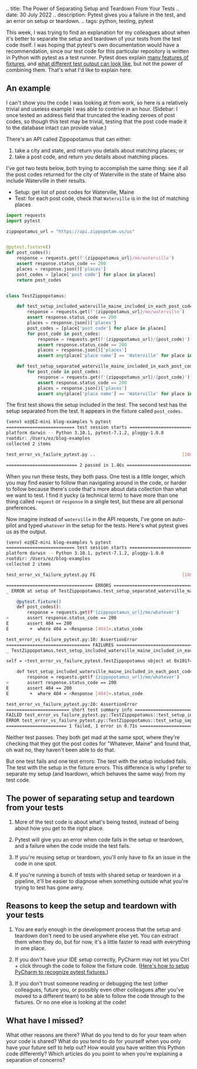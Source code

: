 .. title: The Power of Separating Setup and Teardown From Your Tests
.. date: 30 July 2022
.. description: Pytest gives you a failure in the test, and an error on setup or teardown.
.. tags: python, testing, pytest

This week, I was trying to find an explanation for my colleagues about when it's better to separate the setup and teardown of your tests from the test code itself. I was hoping that pytest's own documentation would have a recommendation, since our test code for this particular repository is written in Python with pytest as a test runner. Pytest does explain [many features of fixtures](https://docs.pytest.org/en/7.1.x/how-to/fixtures.html), and [what different test output can look like](https://docs.pytest.org/en/7.1.x/how-to/fixtures.html), but not the power of combining them. That's what I'd like to explain here. 

## An example

I can't show you the code I was looking at from work, so here is a relatively trivial and useless example I was able to contrive in an hour. (Sidebar: I once tested an address field that truncated the leading zeroes of post codes, so though this test may be trivial, testing that the post code made it to the database intact can provide value.)

There's an API called Zippopotamus that can either:
1. take a city and state, and return you details about matching places; or
2. take a post code, and return you details about matching places.

I've got two tests below, both trying to accomplish the same thing: see if all the post codes returned for the city of Waterville in the state of Maine also include Waterville in their results. 

- Setup: get list of post codes for Waterville, Maine
- Test: for each post code, check that `Waterville` is in the list of matching places

```python
import requests
import pytest

zippopotamus_url = "https://api.zippopotam.us/us"


@pytest.fixture()
def post_codes():
    response = requests.get(f'{zippopotamus_url}/me/waterville')
    assert response.status_code == 200
    places = response.json()['places']
    post_codes = [place['post code'] for place in places]
    return post_codes


class TestZippopotamus:

    def test_setup_included_waterville_maine_included_in_each_post_code(self):
        response = requests.get(f'{zippopotamus_url}/me/waterville')
        assert response.status_code == 200
        places = response.json()['places']
        post_codes = [place['post code'] for place in places]
        for post_code in post_codes:
            response = requests.get(f'{zippopotamus_url}/{post_code}')
            assert response.status_code == 200
            places = response.json()['places']
            assert any(place['place name'] == 'Waterville' for place in places)

    def test_setup_separated_waterville_maine_included_in_each_post_code(self, post_codes):
        for post_code in post_codes:
            response = requests.get(f'{zippopotamus_url}/{post_code}')
            assert response.status_code == 200
            places = response.json()['places']
            assert any(place['place name'] == 'Waterville' for place in places)

```

The first test shows the setup included in the test. The second test has the setup separated from the test. It appears in the fixture called `post_codes`. 

```bash
(venv) ez@EZ-mini blog-examples % pytest                     
========================== test session starts ===========================
platform darwin -- Python 3.10.1, pytest-7.1.2, pluggy-1.0.0
rootdir: /Users/ez/blog-examples
collected 2 items                                                        

test_error_vs_failure_pytest.py ..                                 [100%]

=========================== 2 passed in 1.46s ============================
```

When you run these tests, they both pass. One test is a little longer, which you may find easier to follow than navigating around in the code, or harder to follow because there's code that's more about data collection than what we want to test. I find it yucky (a technical term) to have more than one thing called `request` or `response` in a single test, but these are all personal preferences. 

Now imagine instead of `waterville` in the API requests, I've gone on auto-pilot and typed `whatever` in the setup for the tests. Here's what pytest gives us as the output. 

```bash
(venv) ez@EZ-mini blog-examples % pytest
========================== test session starts ===========================
platform darwin -- Python 3.10.1, pytest-7.1.2, pluggy-1.0.0
rootdir: /Users/ez/blog-examples
collected 2 items                                                        

test_error_vs_failure_pytest.py FE                                 [100%]

================================= ERRORS =================================
_ ERROR at setup of TestZippopotamus.test_setup_separated_waterville_maine_included_in_each_post_code _

    @pytest.fixture()
    def post_codes():
        response = requests.get(f'{zippopotamus_url}/me/whatever')
>       assert response.status_code == 200
E       assert 404 == 200
E        +  where 404 = <Response [404]>.status_code

test_error_vs_failure_pytest.py:10: AssertionError
================================ FAILURES ================================
_ TestZippopotamus.test_setup_included_waterville_maine_included_in_each_post_code _

self = <test_error_vs_failure_pytest.TestZippopotamus object at 0x101f4c160>

    def test_setup_included_waterville_maine_included_in_each_post_code(self):
        response = requests.get(f'{zippopotamus_url}/me/whatever')
>       assert response.status_code == 200
E       assert 404 == 200
E        +  where 404 = <Response [404]>.status_code

test_error_vs_failure_pytest.py:20: AssertionError
======================== short test summary info =========================
FAILED test_error_vs_failure_pytest.py::TestZippopotamus::test_setup_included_waterville_maine_included_in_each_post_code
ERROR test_error_vs_failure_pytest.py::TestZippopotamus::test_setup_separated_waterville_maine_included_in_each_post_code
======================= 1 failed, 1 error in 0.71s =======================
```

Neither test passes. They both get mad at the same spot, where they're checking that they got the post codes for "Whatever, Maine" and found that, oh wait no, they haven't been able to do that. 

But one test fails and one test errors: The test with the setup included fails. The test with the setup in the fixture errors. This difference is why I prefer to separate my setup (and teardown, which behaves the same way) from my test code. 

## The power of separating setup and teardown from your tests

1. More of the test code is about what's being tested, instead of being about how you get to the right place.

2. Pytest will give you an error when code fails in the setup or teardown, and a failure when the code inside the test fails.

3. If you're reusing setup or teardown, you'll only have to fix an issue in the code in one spot.

4. If you're running a bunch of tests with shared setup or teardown in a pipeline, it'll be easier to diagnose when something outside what you're trying to test has gone awry. 


## Reasons to keep the setup and teardown with your tests

1. You are early enough in the development process that the setup and teardown don't need to be used anywhere else yet. You can extract them when they do, but for now, it's a little faster to read with everything in one place.

2. If you don't have your IDE setup correctly, PyCharm may not let you Ctrl + click through the code to follow the fixture code. ([Here's how to setup PyCharm to recognize pytest fixtures.](https://www.jetbrains.com/help/pycharm/testing-frameworks.html#a036958d))

3. If you don't trust someone reading or debugging the test (other colleagues, future you, or possibly even other colleagues after you've moved to a different team) to be able to follow the code through to the fixtures. Or no one else is looking at the code!


## What have I missed?

What other reasons are there? What do you tend to do for your team when your code is shared? What do you tend to do for yourself when you only have your future self to help out? How would you have written this Python code differently? Which articles do you point to when you're explaining a separation of concerns? 